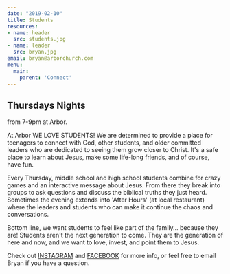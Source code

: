 ```yaml
---
date: "2019-02-10"
title: Students
resources:
- name: header
  src: students.jpg
- name: leader
  src: bryan.jpg
email: bryan@arborchurch.com
menu:
  main:
    parent: 'Connect'
---
```


## Thursdays Nights

from 7-9pm at Arbor.

At Arbor WE LOVE STUDENTS! We are determined to provide a place for teenagers to connect with God, other students, and older committed leaders who are dedicated to seeing them grow closer to Christ. It's a safe place to learn about Jesus, make some life-long friends, and of course, have fun.

Every Thursday, middle school and high school students combine for crazy games and an interactive message about Jesus. From there they break into groups to ask questions and discuss the biblical truths they just heard.  Sometimes the evening extends into 'After Hours' (at local restaurant) where the leaders and students who can make it continue the chaos and conversations.

Bottom line, we want students to feel like part of the family... because they are! Students aren't the next generation to come. They are the generation of here and now, and we want to love, invest, and point them to Jesus.

Check out [INSTAGRAM](https://www.instagram.com/arborstudents/) and [FACEBOOK](https://www.facebook.com/arborSTUDENTS/) for more info, or feel free to email Bryan if you have a question.



